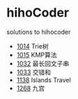 # hihoCoder
solutions to hihocoder

* [1014](1014) Trie树
* [1015](1015) KMP算法
* [1032](1032) 最长回文子串
* [1033](1033) 交错和
* [1138](1138) Islands Travel
* [1268](1268) 九宫
